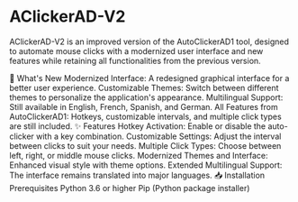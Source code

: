 # AClickerAD-V2
AClickerAD-V2 is an improved version of the AutoClickerAD1 tool, designed to automate mouse clicks with a modernized user interface and new features while retaining all functionalities from the previous version.

🚀 What's New
Modernized Interface: A redesigned graphical interface for a better user experience.
Customizable Themes: Switch between different themes to personalize the application's appearance.
Multilingual Support: Still available in English, French, Spanish, and German.
All Features from AutoClickerAD1: Hotkeys, customizable intervals, and multiple click types are still included.
✨ Features
Hotkey Activation: Enable or disable the auto-clicker with a key combination.
Customizable Settings: Adjust the interval between clicks to suit your needs.
Multiple Click Types: Choose between left, right, or middle mouse clicks.
Modernized Themes and Interface: Enhanced visual style with theme options.
Extended Multilingual Support: The interface remains translated into major languages.
📥 Installation
Prerequisites
Python 3.6 or higher
Pip (Python package installer)
